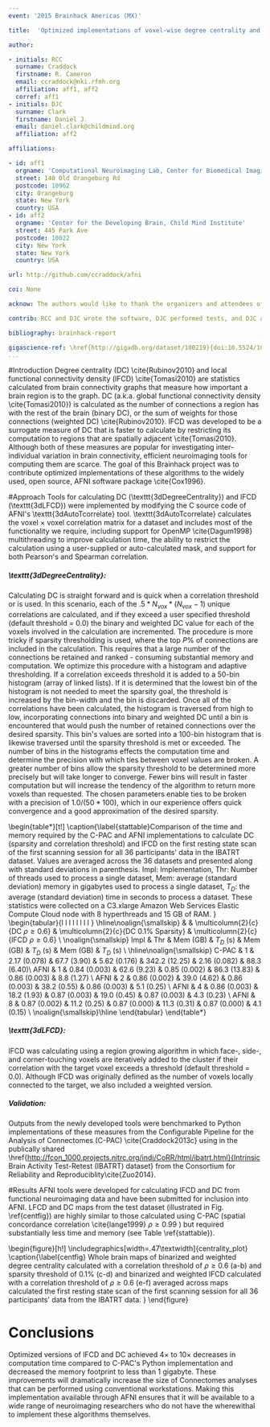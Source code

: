 ```yaml
---
event: '2015 Brainhack Americas (MX)'

title:  'Optimized implementations of voxel-wise degree centrality and local functional connectivity density mapping in AFNI'

author:

- initials: RCC
  surname: Craddock
  firstname: R. Cameron
  email: ccraddock@nki.rfmh.org
  affiliation: aff1, aff2
  corref: aff1
- initials: DJC
  surname: Clark
  firstname: Daniel J.
  email: daniel.clark@childmind.org
  affiliation: aff2

affiliations:

- id: aff1
  orgname: 'Computational Neuroimaging Lab, Center for Biomedical Imaging and Neuromodulation, Nathan Kline Institute for Psychiatric Research'
  street: 140 Old Orangeburg Rd
  postcode: 10962
  city: Orangeburg
  state: New York
  country: USA
- id: aff2
  orgname: 'Center for the Developing Brain, Child Mind Institute'
  street: 445 Park Ave
  postcode: 10022
  city: New York
  state: New York
  country: USA

url: http://github.com/ccraddock/afni

coi: None

acknow: The authors would like to thank the organizers and attendees of Brainhack MX and the developers of AFNI. This project was funded in part by a Educational Research Grant from Amazon Web Services.

contrib: RCC and DJC wrote the software, DJC performed tests, and DJC and RCC wrote the report.

bibliography: brainhack-report

gigascience-ref: \href{http://gigadb.org/dataset/100219}{doi:10.5524/100219}
...
```


#Introduction
Degree centrality (DC) \cite{Rubinov2010} and local functional connectivity density (lFCD) \cite{Tomasi2010} are statistics calculated from brain connectivity graphs that measure how important a brain region is to the graph. DC (a.k.a. global functional connectivity density \cite{Tomasi2010}) is calculated as the number of connections a region has with the rest of the brain (binary DC), or the sum of weights for those connections (weighted DC) \cite{Rubinov2010}. lFCD was developed to be a surrogate measure of DC that is faster to calculate by restricting its computation to regions that are spatially adjacent \cite{Tomasi2010}. Although both of these measures are popular for investigating inter-individual variation in brain connectivity, efficient neuroimaging tools for computing them are scarce. The goal of this Brainhack project was to contribute optimized implementations of these algorithms to the widely used, open source, AFNI software package \cite{Cox1996}.

#Approach
Tools for calculating DC (\texttt{3dDegreeCentrality}) and lFCD (\texttt{3dLFCD}) were implemented by modifying the C source code of AFNI's \texttt{3dAutoTcorrelate} tool. \texttt{3dAutoTcorrelate} calculates the voxel $\times$ voxel correlation matrix for a dataset and includes most of the functionality we require, including support for OpenMP \cite{Dagum1998} multithreading to improve calculation time, the ability to restrict the calculation using a user-supplied or auto-calculated mask, and support for both Pearson's and Spearman correlation.

##### \texttt{3dDegreeCentrality}:
Calculating DC is straight forward and is quick when a correlation threshold or is used. In this scenario, each of the $.5*N_{vox}*(N_{vox}-1)$ unique correlations are calculated, and if they exceed a user specified threshold (default threshold = 0.0) the binary and weighted DC value for each of the voxels involved in the calculation are incremented. The procedure is more tricky if sparsity thresholding is used, where the top $P\%$ of connections are included in the calculation. This requires that a large number of the connections be retained and ranked - consuming substantial memory and computation. We optimize this procedure with a histogram and adaptive thresholding. If a correlation exceeds threshold it is added to a 50-bin histogram (array of linked lists). If it is determined that the lowest bin of the histogram is not needed to meet the sparsity goal, the threshold is increased by the bin-width and the bin is discarded. Once all of the correlations have been calculated, the histogram is traversed from high to low, incorporating connections into binary and weighted DC until a bin is encountered that would push the number of retained connections over the desired sparsity. This bin's values are sorted into a 100-bin histogram that is likewise traversed until the sparsity threshold is met or exceeded. The number of bins in the histograms effects the computation time and determine the precision with which ties between voxel values are broken. A greater number of bins allow the sparsity threshold to be determined more precisely but will take longer to converge. Fewer bins will result in faster computation but will increase the tendency of the algorithm to return more voxels than requested. The chosen parameters enable ties to be broken with a precision of $1.0/(50*100)$, which in our experience offers quick convergence and a good approximation of the desired sparsity.

\begin{table*}[t!]
\caption{\label{stattable}Comparison of the time and memory required by the C-PAC and AFNI implementations to calculate DC (sparsity and correlation threshold) and lFCD on the first resting state scan of the first scanning session for all 36 participants' data in the IBATRT dataset. Values are averaged across the 36 datasets and presented along with standard deviations in parenthesis. Impl: Implementation, Thr: Number of threads used to process a single dataset, Mem: average (standard deviation) memory in gigabytes used to process a single dataset, $T_D$: the average (standard deviation) time in seconds to process a dataset. These statistics were collected on a C3.xlarge Amazon Web Services Elastic Compute Cloud node with 8 hyperthreads and 15 GB of RAM. }
\begin{tabular}{l l l l l l l l }
 \hline\noalign{\smallskip}
          &            & \multicolumn{2}{c}{DC $\rho \geq 0.6$} & \multicolumn{2}{c}{DC $0.1\%$ Sparsity} & \multicolumn{2}{c}{lFCD $\rho \geq 0.6$} \\
    \noalign{\smallskip}
  Impl  & Thr & Mem (GB) & $T_D$ (s) & Mem (GB) & $T_D$ (s) &  Mem (GB) & $T_D$ (s) \\
    \hline\noalign{\smallskip}
  C-PAC   & 1          & 2.17 (0.078) & 67.7 (3.90) & 5.62 (0.176) & 342.2 (12.25) & 2.16 (0.082) & 88.3 (6.40)\\
  AFNI    & 1          & 0.84 (0.003) & 62.6 (9.23) & 0.85 (0.002) & 86.3 (13.83)  & 0.86 (0.003) & 8.8 (1.27) \\
  AFNI    & 2          & 0.86 (0.002) & 39.0 (4.62) & 0.86 (0.003) & 38.2 (0.55)   & 0.86 (0.003) & 5.1 (0.25) \\
  AFNI    & 4          & 0.86 (0.003) & 18.2 (1.93) & 0.87 (0.003) & 19.0 (0.45)   & 0.87 (0.003) & 4.3 (0.23) \\
  AFNI    & 8          & 0.87 (0.002) & 11.2 (0.25) & 0.87 (0.000) & 11.3 (0.31)   & 0.87 (0.000) & 4.1 (0.15) \\
  \noalign{\smallskip}\hline
\end{tabular}
\end{table*}

##### \texttt{3dLFCD}:
lFCD was calculating using a region growing algorithm in which face-, side-, and corner-touching voxels are iteratively added to the cluster if their correlation with the target voxel exceeds a threshold (default threshold = 0.0). Although lFCD was originally defined as the number of voxels locally connected to the target, we also included a weighted version.

##### Validation:
Outputs from the newly developed tools were benchmarked to Python implementations of these measures from the Configurable Pipeline for the Analysis of Connectomes (C-PAC) \cite{Craddock2013c} using in the publically shared \href{http://fcon_1000.projects.nitrc.org/indi/CoRR/html/ibatrt.html}{Intrinsic Brain Activity Test-Retest (IBATRT) dataset} from the Consortium for Reliability and Reproduciblity\cite{Zuo2014}.

#Results
AFNI tools were developed for calculating lFCD and DC from functional neuroimaging data and have been submitted for inclusion into AFNI. LFCD and DC maps from the test dataset (illustrated in Fig. \ref{centfig}) are highly similar to those calculated using C-PAC (spatial concordance correlation \cite{lange1999} $\rho \geq 0.99$ ) but required substantially less time and memory (see Table \ref{stattable}).

\begin{figure}[h!]
  \includegraphics[width=.47\textwidth]{centrality_plot}
  \caption{\label{centfig}
  Whole brain maps of binarized and weighted degree centrality calculated with a correlation threshold of $\rho\geq0.6$ (a-b)
  and sparsity threshold of 0.1\% (c-d) and binarized and weighted lFCD calculated with a correlation threshold of $\rho\geq0.6$ (e-f)
  averaged across maps calculated the first resting state scan of the first scanning session for all 36 participants' data from the IBATRT data. }
\end{figure}

# Conclusions
Optimized versions of lFCD and DC achieved 4$\times$ to 10$\times$ decreases in computation time compared to C-PAC's Python implementation and decreased the memory footprint to less than 1 gigabyte. These improvements will dramatically increase the size of Connectomes analyses that can be performed using conventional workstations. Making this implementation available through AFNI ensures that it will be available to a wide range of neuroimaging researchers who do not have the wherewithal to implement these algorithms themselves.

